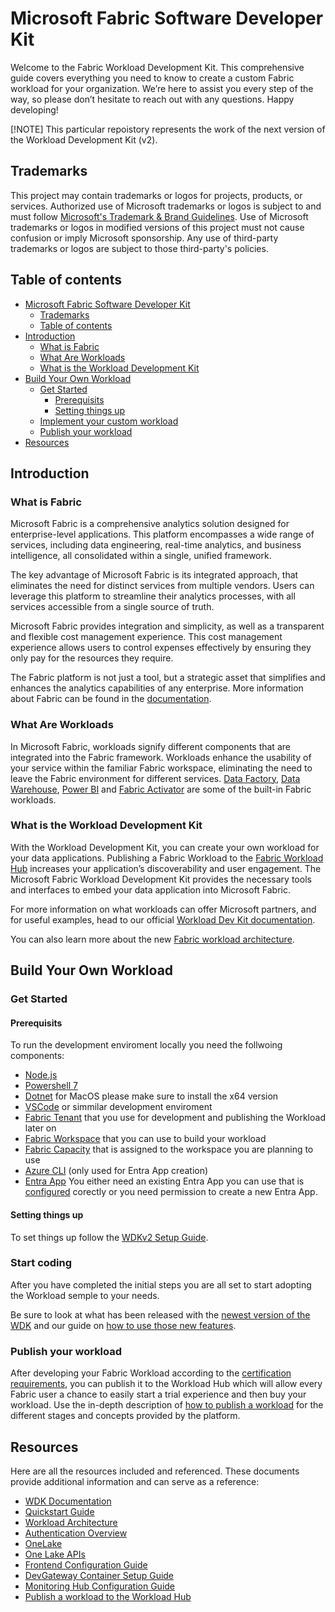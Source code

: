 
# Microsoft Fabric Software Developer Kit

Welcome to the Fabric Workload Development Kit. This comprehensive guide covers everything you need to know to create a custom Fabric workload for your organization. We’re here to assist you every step of the way, so please don’t hesitate to reach out with any questions. Happy developing!

[!NOTE]
This particular repoistory represents the work of the next version of the Workload Development Kit (v2).

## Trademarks

This project may contain trademarks or logos for projects, products, or services. Authorized use of Microsoft
trademarks or logos is subject to and must follow [Microsoft's Trademark & Brand Guidelines](https://www.microsoft.com/en-us/legal/intellectualproperty/trademarks/usage/general).
Use of Microsoft trademarks or logos in modified versions of this project must not cause confusion or imply Microsoft sponsorship.
Any use of third-party trademarks or logos are subject to those third-party's policies.

## Table of contents

- [Microsoft Fabric Software Developer Kit](#microsoft-fabric-software-developer-kit)
  - [Trademarks](#trademarks)
  - [Table of contents](#table-of-contents)
- [Introduction](#introduction)
  - [What is Fabric](#what-is-fabric)
  - [What Are Workloads](#what-are-workloads)
  - [What is the Workload Development Kit](#what-is-the-workload-development-kit)
- [Build Your Own Workload](#build-your-own-workload)
  - [Get Started](#get-started)
    - [Prerequisits](#prerequisits)
    - [Setting things up](#setting-things-up)
  - [Implement your custom workload](#start-coding)
  - [Publish your workload](#publish-your-workload)
- [Resources](#resources)

## Introduction

### What is Fabric

Microsoft Fabric is a comprehensive analytics solution designed for enterprise-level applications. This platform encompasses a wide range of services, including data engineering, real-time analytics, and business intelligence, all consolidated within a single, unified framework.

The key advantage of Microsoft Fabric is its integrated approach, that eliminates the need for distinct services from multiple vendors. Users can leverage this platform to streamline their analytics processes, with all services accessible from a single source of truth.

Microsoft Fabric provides integration and simplicity, as well as a transparent and flexible cost management experience. This cost management experience allows users to control expenses effectively by ensuring they only pay for the resources they require.

The Fabric platform is not just a tool, but a strategic asset that simplifies and enhances the analytics capabilities of any enterprise.
More information about Fabric can be found in the [documentation](https://learn.microsoft.com/en-us/fabric/get-started/microsoft-fabric-overview).

### What Are Workloads

In Microsoft Fabric, workloads signify different components that are integrated into the Fabric framework. Workloads enhance the usability of your service within the familiar Fabric workspace, eliminating the need to leave the Fabric environment for different services. [Data Factory](https://learn.microsoft.com/en-us/fabric/data-factory/data-factory-overview), [Data Warehouse](https://learn.microsoft.com/en-us/fabric/data-warehouse/data-warehousing), [Power BI](https://learn.microsoft.com/en-us/power-bi/enterprise/service-premium-what-is) and [Fabric Activator](https://learn.microsoft.com/en-us/fabric/real-time-intelligence/data-activator/activator-introduction) are some of the built-in Fabric workloads.

### What is the Workload Development Kit

With the Workload Development Kit, you can create your own workload for your data applications. Publishing a Fabric Workload to the [Fabric Workload Hub](https://learn.microsoft.com/en-us/fabric/workload-development-kit/more-workloads-add) increases your application’s discoverability and user engagement. The Microsoft Fabric Workload Development Kit provides the necessary tools and interfaces to embed your data application into Microsoft Fabric.

For more information on what workloads can offer Microsoft partners, and for useful examples, head to our official [Workload Dev Kit documentation](https://learn.microsoft.com/en-us/fabric/workload-development-kit/development-kit-overview).

You can also learn more about the new [Fabric workload architecture](./docs/WDKv2-Introduction.md).

## Build Your Own Workload

### Get Started

#### Prerequisits

To run the development enviroment locally you need the follwoing components:

* [Node.js](https://nodejs.org/en/download/)
* [Powershell 7](https://learn.microsoft.com/en-us/powershell/scripting/install/installing-powershell)
* [Dotnet](https://dotnet.microsoft.com/en-us/download) for MacOS please make sure to install the x64 version 
* [VSCode](https://code.visualstudio.com/download) or simmilar development enviroment
* [Fabric Tenant](https://app.fabric.microsoft.com/) that you use for development and publishing the Workload later on
* [Fabric Workspace](https://learn.microsoft.com/en-us/fabric/fundamentals/workspaces) that you can use to build your workload
* [Fabric Capacity](https://learn.microsoft.com/en-us/fabric/enterprise/licenses) that is assigned to the workspace you are planning to use
* [Azure CLI](https://learn.microsoft.com/en-us/cli/azure/install-azure-cli?view=azure-cli-latest) (only used for Entra App creation)
* [Entra App](https://entra.microsoft.com/) You either need an existing Entra App you can use that is [configured](./docs/WDKv2-How-To.md) corectly or you need permission to create a new Entra App.

#### Setting things up

To set things up follow the [WDKv2 Setup Guide](./WDKv2-Setup.md).

### Start coding

After you have completed the initial steps you are all set to start adopting the Workload semple to your needs.

Be sure to look at what has been released with the [newest version of the WDK](./docs/WDKv2-Introduction.md) and our guide on [how to use those new features](./docs/WDKv2-How-To.md).

### Publish your workload

After developing your Fabric Workload according to the [certification requirements](https://learn.microsoft.com/en-us/fabric/workload-development-kit/publish-workload-requirements), you can publish it to the Workload Hub which will allow every Fabric user a chance to easily start a trial experience and then buy your workload. Use the  in-depth description of [how to publish a workload](https://learn.microsoft.com/en-us/fabric/workload-development-kit/publish-workload-flow) for the different stages and concepts provided by the platform.

## Resources

Here are all the resources included and referenced. These documents provide additional information and can serve as a reference:

* [WDK Documentation](https://learn.microsoft.com/en-us/fabric/workload-development-kit/)
* [Quickstart Guide](/docs/WDKv2-Setup.md)
* [Workload Architecture](https://learn.microsoft.com/en-us/fabric/workload-development-kit/workload-environment)
* [Authentication Overview](https://learn.microsoft.com/en-us/fabric/workload-development-kit/authentication-concept)
* [OneLake](https://learn.microsoft.com/en-us/fabric/onelake/onelake-overview)
* [One Lake APIs](https://learn.microsoft.com/en-us/fabric/onelake/onelake-access-api)
* [Frontend Configuration Guide](https://learn.microsoft.com/en-us/fabric/workload-development-kit/extensibility-front-end)
* [DevGateway Container Setup Guide](/tools/DevGatewayContainer/README.md)
* [Monitoring Hub Configuration Guide](https://learn.microsoft.com/en-us/fabric/workload-development-kit/monitoring-hub)
* [Publish a workload to the Workload Hub](https://learn.microsoft.com/en-us/fabric/workload-development-kit/publish-workload-flow)
